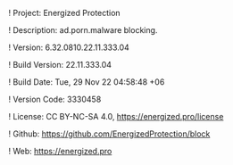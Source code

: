 ! Project: Energized Protection

! Description: ad.porn.malware blocking.

! Version: 6.32.0810.22.11.333.04

! Build Version: 22.11.333.04

! Build Date: Tue, 29 Nov 22 04:58:48 +06

! Version Code: 3330458

! License: CC BY-NC-SA 4.0, https://energized.pro/license

! Github: https://github.com/EnergizedProtection/block

! Web: https://energized.pro
